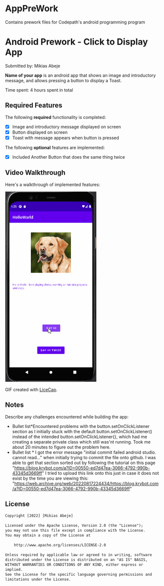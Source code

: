 # AppPreWork
Contains prework files for Codepath's android programming program
# Android Prework - Click to Display App

Submitted by: Mikias Abeje

**Name of your app** is an android app that shows an image and introductory message, and allows pressing a button to display a Toast. 

Time spent: 4 hours spent in total

## Required Features

The following **required** functionality is completed:

* [x] Image and introductory message displayed on screen
* [x] Button displayed on screen
* [x] Toast with message appears when button is pressed 

The following **optional** features are implemented:

* [x] Included Another Button that does the same thing twice

## Video Walkthrough

Here's a walkthrough of implemented features:

<img src='PreworkWalkthrough.gif' title='Video Walkthrough' width='' alt='Video Walkthrough' />

<!-- Replace this with whatever GIF tool you used! -->
GIF created with [LiceCap](http://www.cockos.com/licecap/).  
<!-- Other options include:
[Kap](https://getkap.co/) for macOS
[ScreenToGif](https://www.screentogif.com/) for Windows
[peek](https://github.com/phw/peek) for Linux. -->

## Notes

Describe any challenges encountered while building the app:
* Bullet list*Encountered problems with the button.setOnClickListener section as I initially stuck with the 
default button.setOnClickListener() instead of the intended button.setOnClickListener{}, which had me 
creating a separate private class which still was'nt running. Took me about 20 minutes to figure out 
the problem here.
* Bullet list * I got the error message "initial commit failed android studio. cannot read..." when initially 
trying to commit the file onto github. I was able to get that section sorted out by following 
the tutorial on this page "https://blog.krybot.com/a?ID=00550-ed7d47ea-3066-4792-990b-43345d3669ff"
I tried to upload this link onto this just in case it does not exist by the time you are viewing this:
"https://web.archive.org/web/20220817224434/https://blog.krybot.com/a?ID=00550-ed7d47ea-3066-4792-990b-43345d3669ff"





## License

    Copyright [2022] [Mikias Abeje]

    Licensed under the Apache License, Version 2.0 (the "License");
    you may not use this file except in compliance with the License.
    You may obtain a copy of the License at

        http://www.apache.org/licenses/LICENSE-2.0

    Unless required by applicable law or agreed to in writing, software
    distributed under the License is distributed on an "AS IS" BASIS,
    WITHOUT WARRANTIES OR CONDITIONS OF ANY KIND, either express or implied.
    See the License for the specific language governing permissions and
    limitations under the License.
